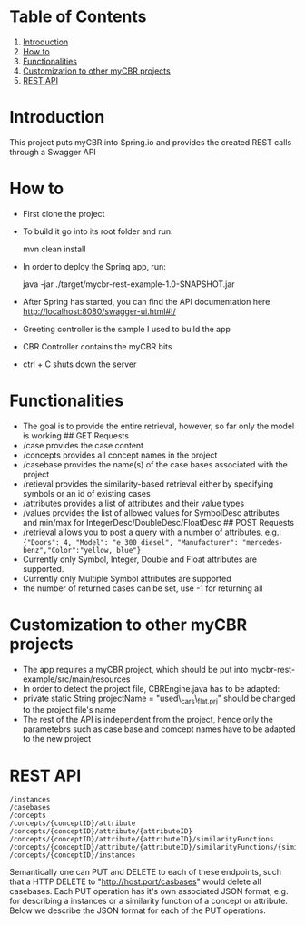 
# Table of Contents

1.  [Introduction](#introduction)
2.  [How to](#how-to)
3.  [Functionalities](#functionalities)
4.  [Customization to other myCBR projects](#customization-to-other-mycbr-projects)
5.  [REST API](#org86506e3)


<a id="introduction"></a>

# Introduction

This project puts myCBR into Spring.io and provides the created REST
calls through a Swagger API


<a id="how-to"></a>

# How to

-   First clone the project
-   To build it go into its root folder and run:

    mvn clean install

-   In order to deploy the Spring app, run:

    java -jar ./target/mycbr-rest-example-1.0-SNAPSHOT.jar 

-   After Spring has started, you can find the API documentation here:
    <http://localhost:8080/swagger-ui.html#!/>
-   Greeting controller is the sample I used to build the app
-   CBR Controller contains the myCBR bits
-   ctrl + C shuts down the server


<a id="functionalities"></a>

# Functionalities

-   The goal is to provide the entire retrieval, however, so far only the
    model is working ## GET Requests
-   /case provides the case content
-   /concepts provides all concept names in the project
-   /casebase provides the name(s) of the case bases associated with the
    project
-   /retieval provides the similarity-based retrieval either by specifying
    symbols or an id of existing cases
-   /attributes provides a list of attributes and their value types
-   /values provides the list of allowed values for SymbolDesc attributes
    and min/max for IntegerDesc/DoubleDesc/FloatDesc ## POST Requests
-   /retrieval allows you to post a query with a number of attributes,
    e.g.:  
    `{"Doors": 4, "Model": "e_300_diesel", "Manufacturer": "mercedes-benz","Color":"yellow, blue"}`
-   Currently only Symbol, Integer, Double and Float attributes are
    supported.
-   Currently only Multiple Symbol attributes are supported
-   the number of returned cases can be set, use -1 for returning all


<a id="customization-to-other-mycbr-projects"></a>

# Customization to other myCBR projects

-   The app requires a myCBR project, which should be put into
    mycbr-rest-example/src/main/resources
-   In order to detect the project file, CBREngine.java has to be adapted:
-   private static String projectName = "used\\<sub>cars</sub>\\<sub>flat.prj</sub>" should be
    changed to the project file's name
-   The rest of the API is independent from the project, hence only the
    parametebrs such as case base and comcept names have to be adapted to
    the new project


<a id="org86506e3"></a>

# REST API

    /instances
    /casebases
    /concepts
    /concepts/{conceptID}/attribute
    /concepts/{conceptID}/attribute/{attributeID}
    /concepts/{conceptID}/attribute/{attributeID}/similarityFunctions
    /concepts/{conceptID}/attribute/{attributeID}/similarityFunctions/{similarityFunctionID}
    /concepts/{conceptID}/instances

Semantically one can PUT and DELETE to each of these endpoints, such that a HTTP DELETE to "<http://host:port/casbases>" would delete all casebases.
Each PUT operation has it's own associated JSON format, e.g. for describing a instances or a similarity function of a concept or attribute.
Below we describe the JSON format for each of the PUT operations.

